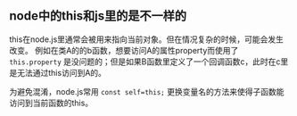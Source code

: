 ## node中的this和js里的是不一样的
this在node.js里通常会被用来指向当前对象。但在情况复杂的时候，可能会发生改变。
例如在类A的的b函数，想要访问A的属性property而使用了 `this.property` 是没问题的；但是如果B函数里定义了一个回调函数c，此时在c里是无法通过this访问到A的。

为避免混淆，node.js常用 `const self=this;` 更换变量名的方法来使得子函数能访问到当前函数的this。
